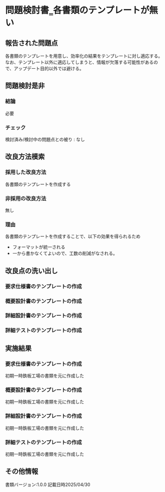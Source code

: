 # 問題検討書‗各書類のテンプレートが無い

## 報告された問題点
各書類のテンプレートを用意し、効率化の結果をテンプレートに対し適応する。  
なお、テンプレート以外に適応してしまうと、情報が欠落する可能性があるので、アップデート目的以外では避ける。

## 問題検討是非
### 結論
必要
### チェック
検討済み/検討中の問題点との被り : なし

## 改良方法模索
### 採用した改良方法
各書類のテンプレートを作成する
### 非採用の改良方法
無し
### 理由
各書類のテンプレートを作成することで、以下の効果を得られるため
- フォーマットが統一される
- 一から書かなくてよいので、工数の削減がなされる。

## 改良点の洗い出し
### 要求仕様書のテンプレートの作成
### 概要設計書のテンプレートの作成
### 詳細設計書のテンプレートの作成
### 詳細テストのテンプレートの作成

## 実施結果
### 要求仕様書のテンプレートの作成
初期一時鉄板工場の書類を元に作成した
### 概要設計書のテンプレートの作成
初期一時鉄板工場の書類を元に作成した
### 詳細設計書のテンプレートの作成
初期一時鉄板工場の書類を元に作成した
### 詳細テストのテンプレートの作成
初期一時鉄板工場の書類を元に作成した


## その他情報
書類バージョン:1.0.0
記載日時2025/04/30
